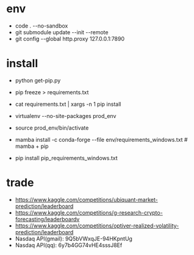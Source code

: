 # env
- code . --no-sandbox
- git submodule update --init --remote
- git config --global http.proxy 127.0.0.1:7890

# install
- python get-pip.py
- pip freeze > requirements.txt
- cat requirements.txt | xargs -n 1 pip install

- virtualenv --no-site-packages prod_env
- source prod_env/bin/activate
- mamba install -c conda-forge --file env/requirements_windows.txt  # mamba + pip
- pip install pip_requirements_windows.txt

# trade
- https://www.kaggle.com/competitions/ubiquant-market-prediction/leaderboard
- https://www.kaggle.com/competitions/g-research-crypto-forecasting/leaderboardv
- https://www.kaggle.com/competitions/optiver-realized-volatility-prediction/leaderboard
- Nasdaq API(gmail): 9Q5bVWxqJE-94HKpntUg
- Nasdaq API(qq): 6y7b4GG74vHE4sssJ8Ef

